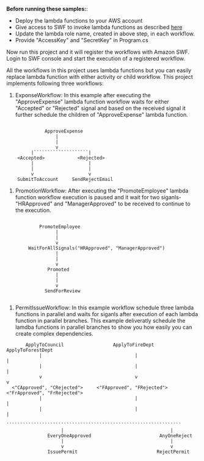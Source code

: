 
**Before running these samples:**:
* Deploy the lambda functions to your AWS account
* Give access to SWF to invoke lambda functions as described [here](https://docs.aws.amazon.com/amazonswf/latest/awsflowguide/lambda-task.html)
* Update the lambda role name, created in above step, in each workflow.
* Provide "AccessKey" and "SecretKey" in Program.cs

Now run this project and it will register the workflows with Amazon SWF. Login to SWF console and start the execution of a registered workflow. 

All the workflows in this project uses lambda functions but you can easily replace lambda function with either activity or child workflow. This project implements following three workflows:

1.  ExponseWorkflow: In this example after executing the "ApproveExpense" lambda function workflow waits for either "Accepted" or "Rejected" signal and based on the received signal it further schedule the children of "ApproveExpense" lambda function.

```

              ApproveExpense          
                  |
                  |
                  v
         |````````````````````|
    <Accepted>            <Rejected>
         |                    |
         |                    |
         v                    v
    SubmitToAccount     SendRejectEmail  
```            
            
1. PromotionWorkflow: After executing the "PromoteEmployee" lambda function workflow execution is paused and it wait for two siganls- "HRApproved" and "ManagerApproved" to be received to continue to the execution.

```

            PromoteEmployee          
                  |
                  |
                  v
        WaitForAllSignals("HRApproved", "ManagerApproved")
                  |
                  |
                  v
               Promoted
                  |
                  |
                  v
              SendForReview
   
```

1. PermitIssueWorkflow: In this example workflow schedule three lambda functions in parallel and waits for siganls after execution of each lambda function in parallel branches. This example deliveratly schedule the lamdba functions in parallel branches to show you how easily you can create complex dependencies.

```
       ApplyToCouncil                  ApplyToFireDept              ApplyToForestDept
            |                                  |                           |
            |                                  |                           |
            v                                  v                           v
  <"CApproved", "CRejected">     <"FApproved", "FRejected">   <"FrApproved", "FrRejected">  
            |                                  |                           |
            |                                  |                           |
            ````````````````````````````````````````````````````````````````
                    |                                       |
               EveryOneApproved                         AnyOneReject
                    |                                       |
                    v                                       v
               IssuePermit                             RejectPermit


```


